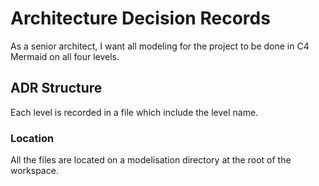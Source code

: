 # Architecture Decision Records
As a senior architect, I want all modeling for the project to be done in C4 Mermaid on all four levels.

## ADR Structure
Each level is recorded in a file which include the level name.

### Location
All the files are located on a modelisation directory at the root of the workspace.
